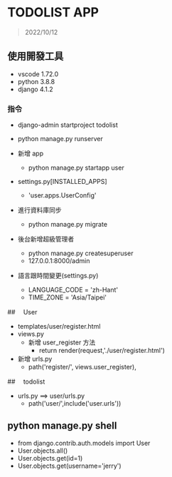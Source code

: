 # TODOLIST APP

> 2022/10/12

## 使用開發工具

- vscode 1.72.0
- python 3.8.8
- django 4.1.2

### 指令

- django-admin startproject todolist
- python manage.py runserver

- 新增 app
  - python manage.py startapp user
- settings.py[INSTALLED_APPS]

  - 'user.apps.UserConfig'

- 進行資料庫同步

  - python manage.py migrate

- 後台新增超級管理者

  - python manage.py createsuperuser
  - 127.0.0.1:8000/admin

- 語言跟時間變更(settings.py)
  - LANGUAGE_CODE = 'zh-Hant'
  - TIME_ZONE = 'Asia/Taipei'

##　 User

- templates/user/register.html
- views.py
  - 新增 user_register 方法
    - return render(request,'./user/register.html')
- 新增 urls.py
  - path('register/', views.user_register),

##　 todolist

- urls.py ==> user/urls.py
  - path('user/',include('user.urls'))

## python manage.py shell

- from django.contrib.auth.models import User
- User.objects.all()
- User.objects.get(id=1)
- User.objects.get(username='jerry')
